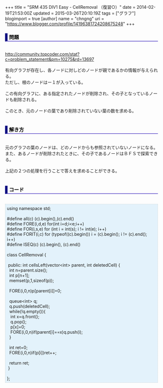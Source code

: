 +++
title = "SRM 435 DIV1 Easy - CellRemoval （復習○）"
date = 2014-02-19T21:53:00Z
updated = 2015-03-26T20:10:19Z
tags = ["グラフ"]
blogimport = true 
[author]
	name = "chngng"
	uri = "https://www.blogger.com/profile/14196381724208675248"
+++

<div dir="ltr" style="text-align: left;" trbidi="on"><h3 style="border-bottom: 2px solid slateblue; border-left: 8px solid navy; color: black; padding: 0px 0px 1px 5px;">問題 </h3><br /><a href="http://community.topcoder.com/stat?c=problem_statement&amp;pm=10275&amp;rd=13697" target="_blank">http://community.topcoder.com/stat?c=problem_statement&amp;pm=10275&amp;rd=13697</a><br /><br />有向グラフが存在し、各ノードに対しどのノードが親であるかの情報が与えられる。<br />ただし、根のノードはー１が入っている。<br /><br />この有向グラフに、ある指定されたノードが削除され、その子となっているノードも削除される。<br /><br />このとき、元のノードの葉であり削除されていない葉の数を求める。<br /><br /><h3 style="border-bottom: 2px solid slateblue; border-left: 8px solid navy; color: black; padding: 0px 0px 1px 5px;">解き方 </h3><br />元のグラフの葉のノードは、どのノードからも参照されていないノードになる。<br />また、あるノードが削除されたときに、その子であるノードはＢＦＳで探索できる。<br /><br />上記の２つの処理を行うことで答えを求めることができる。<br /><br /><h3 style="border-bottom: 2px solid slateblue; border-left: 8px solid navy; color: black; padding: 0px 0px 1px 5px;">コード </h3><br /><div style="background-color: #e3f2fb; border: 1px dotted #CCCCCC; padding: 5px;">using namespace std;<br /><br />#define all(c) (c).begin(),(c).end()<br />#define FORE(i,d,e) for(int i=d;i&lt;e;i++)<br />#define FOR(i,s,e) for (int i = int(s); i != int(e); i++)<br />#define FORIT(i,c) for (typeof((c).begin()) i = (c).begin(); i != (c).end(); i++)<br />#define ISEQ(c) (c).begin(), (c).end()<br /><br />class CellRemoval {<br /><br /><span class="Apple-tab-span" style="white-space: pre;"> </span>public: int cellsLeft(vector&lt;int&gt; parent, int deletedCell) {<br /><span class="Apple-tab-span" style="white-space: pre;">  </span>int n=parent.size();<br /><span class="Apple-tab-span" style="white-space: pre;">  </span>int p[n+1];<br /><span class="Apple-tab-span" style="white-space: pre;">  </span>memset(p,1,sizeof(p));<br /><br /><span class="Apple-tab-span" style="white-space: pre;">  </span>FORE(i,0,n)p[parent[i]]=0;<br /><br /><span class="Apple-tab-span" style="white-space: pre;">  </span>queue&lt;int&gt; q;<br /><span class="Apple-tab-span" style="white-space: pre;">  </span>q.push(deletedCell);<br /><span class="Apple-tab-span" style="white-space: pre;">  </span>while(!q.empty()){<br /><span class="Apple-tab-span" style="white-space: pre;">   </span>int x=q.front();<br /><span class="Apple-tab-span" style="white-space: pre;">   </span>q.pop();<br /><span class="Apple-tab-span" style="white-space: pre;">   </span>p[x]=0;<br /><span class="Apple-tab-span" style="white-space: pre;">   </span>FORE(i,0,n)if(parent[i]==x)q.push(i);<br /><span class="Apple-tab-span" style="white-space: pre;">  </span>}<br /><br /><span class="Apple-tab-span" style="white-space: pre;">  </span>int ret=0;<br /><span class="Apple-tab-span" style="white-space: pre;">  </span>FORE(i,0,n)if(p[i])ret++;<br /><br /><span class="Apple-tab-span" style="white-space: pre;">  </span>return ret;<br /><span class="Apple-tab-span" style="white-space: pre;"> </span>}<br /><br />};</div></div>
